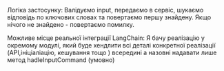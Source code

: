 Логіка застосунку:
Валідуємо input, передаємо в сервіс, шукаємо відповідь по ключових словах та повертаємо першу знайдену. Якщо нічого не знайдено - повертаємо помилку.

Можливе місце реальної інтеграції LangChain:
Я бачу реалізацію у окремому модулі, який буде хендлити всі деталі конкретної реалізації (API,ініціаліацію, кешування тощо ) всередині а назовні надавати лише метод hadleInputCommand (умовно) 
